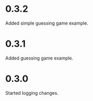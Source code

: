 # 0.3.2
Added simple guessing game example.

# 0.3.1
Added guessing game example.

# 0.3.0
Started logging changes.